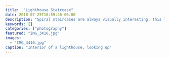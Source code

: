 ```yaml
---
title:  "Lighthouse Staircase"
date: 2018-07-25T16:59:46-06:00
description: "Spiral staircases are always visually interesting. This lighthouse was no exception."
keywords: []
categories: ["photography"]
featured: "IMG_3410.jpg"
images: 
  - "IMG_3410.jpg"
caption: "Interior of a lighthouse, looking up"
---
```

